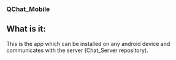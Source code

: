 ### QChat_Mobile


## What is it:
This is the app which can be installed on any android device 
and communicates with the server (Chat_Server repository).
